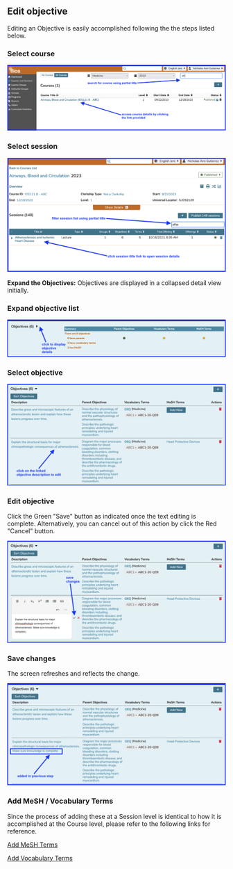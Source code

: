## Edit objective

Editing an Objective is easily accomplished following the the steps listed below.

### Select course

![click on the course title link to open it](../../images/edit_session_objective/select_course.png)

### Select session

![click on the session title link to open it](../../images/edit_session_objective/select_session.png)

**Expand the Objectives:** Objectives are displayed in a collapsed detail view initially.

### Expand objective list

![expand the list](../../images/edit_session_objective/expand_list.png)

### Select objective

![select objective](../../images/edit_session_objective/select_session_obj.png)

### Edit objective

Click the Green "Save" button as indicated once the text editing is complete. Alternatively, you can cancel out of this action by click the Red "Cancel" button.

![save changes?](../../images/edit_session_objective/save_changes.png)

### Save changes

The screen refreshes and reflects the change.

![update saved](../../images/edit_session_objective/updated_record.png)

### Add MeSH / Vocabulary Terms

Since the process of adding these at a Session level is identical to how it is accomplished at the Course level, please refer to the following links for reference.

[Add MeSH Terms](https://iliosproject.gitbook.io/ilios-user-guide/courses-and-sessions/courses/edit-objective#attach-mesh-term-s)

[Add Vocabulary Terms](https://iliosproject.gitbook.io/ilios-user-guide/courses-and-sessions/courses/edit-objective#add-vocabulary-terms)



